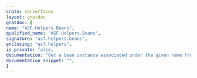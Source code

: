 ```yaml
---
crate: serverfaces
layout: gnatdoc
gnatdoc: {
name: "ASF.Helpers.Beans",
qualified_name: "ASF.Helpers.Beans",
signature: "asf.helpers.beans",
enclosing: "asf.helpers",
is_private: false,
documentation: "Get a bean instance associated under the given name from the current faces context.\nA null value is returned if the bean does not exist or is not of the good type.",
documentation_snippet: "",
}
---
```

